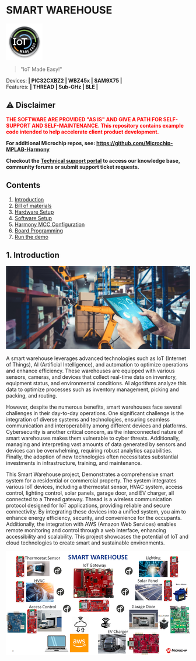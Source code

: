# SMART WAREHOUSE

<img src="docs/IoT-Made-Easy-Logo.png" width=100>


> "IoT Made Easy!" 

Devices: **| PIC32CXBZ2 | WBZ45x | SAM9X75 |**<br>
Features: **| THREAD | Sub-GHz | BLE |**


## ⚠ Disclaimer

<p><span style="color:red"><b>
THE SOFTWARE ARE PROVIDED "AS IS" AND GIVE A PATH FOR SELF-SUPPORT AND SELF-MAINTENANCE. This repository contains example code intended to help accelerate client product development. </br>

For additional Microchip repos, see: <a href="https://github.com/Microchip-MPLAB-Harmony" target="_blank">https://github.com/Microchip-MPLAB-Harmony</a>

Checkout the <a href="https://microchipsupport.force.com/s/" target="_blank">Technical support portal</a> to access our knowledge base, community forums or submit support ticket requests.
</span></p></b>

## Contents

1. [Introduction](#step1)
2. [Bill of materials](#step2)
3. [Hardware Setup](#step3)
4. [Software Setup](#step4)
5. [Harmony MCC Configuration](#step5)
6. [Board Programming](#step6)
7. [Run the demo](#step7)




## 1. Introduction<a name="step1">

![](docs/intro.png)

A smart warehouse leverages advanced technologies such as IoT (Internet of Things), AI (Artificial Intelligence), and automation to optimize operations and enhance efficiency. These warehouses are equipped with various sensors, cameras, and devices that collect real-time data on inventory, equipment status, and environmental conditions. AI algorithms analyze this data to optimize processes such as inventory management, picking and packing, and routing. 

However, despite the numerous benefits, smart warehouses face several challenges in their day-to-day operations. One significant challenge is the integration of diverse systems and technologies, ensuring seamless communication and interoperability among different devices and platforms. Cybersecurity is another critical concern, as the interconnected nature of smart warehouses makes them vulnerable to cyber threats. Additionally, managing and interpreting vast amounts of data generated by sensors and devices can be overwhelming, requiring robust analytics capabilities. Finally, the adoption of new technologies often necessitates substantial investments in infrastructure, training, and maintenance.

This Smart Warehouse project, Demonstrates a comprehensive smart system for a residential or commercial property. The system integrates various IoT devices, including a thermostat sensor, HVAC system, access control, lighting control, solar panels, garage door, and EV charger, all connected to a Thread gateway. Thread is a wireless communication protocol designed for IoT applications, providing reliable and secure connectivity. By integrating these devices into a unified system, you aim to enhance energy efficiency, security, and convenience for the occupants. Additionally, the integration with AWS (Amazon Web Services) enables remote monitoring and control through a web interface, enhancing accessibility and scalability. This project showcases the potential of IoT and cloud technologies to create smart and sustainable environments.

![](docs/intro2.png)